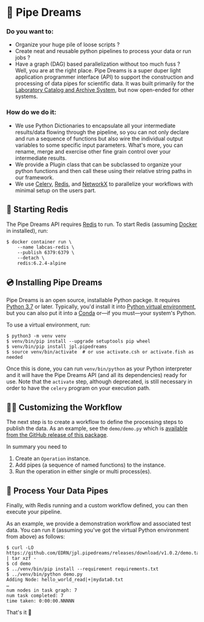 # 🔬 Pipe Dreams

### Do you want to:

- Organize your huge pile of loose scripts ?
- Create neat and reusable python pipelines to process your data or run jobs ?
- Have a graph (DAG) based parallelization without too much fuss ?  
Well, you are at the right place. Pipe Dreams is a super duper light application programmer interface (API) to support the construction and processing of data pipes for scientific data. It was built primarily for the [Laboratory Catalog and Archive System](https://github.com/EDRN/labcas-backend), but now open-ended for other systems.

### How do we do it:

- We use Python Dictionaries to encapsulate all your intermediate results/data flowing through the pipeline, so you can not only declare and run a sequence of functions but also wire the individual output variables to some specific input parameters. What's more, you can rename, merge and exercise other fine grain control over your intermediate results.
- We provide a Plugin class that can be subclassed to organize your python functions and then call these using their relative string paths in our framework.
- We use [Celery](https://pypi.org/project/celery/), [Redis](https://redis.io/), and [NetworkX](https://pypi.org/project/networkx/) to parallelize your workflows with minimal setup on the users part.  


## 🚗 Starting Redis

The Pipe Dreams API requires [Redis](https://redis.io/) to run. To start Redis (assuming [Docker](https://www.docker.com/) in installed), run:

```console
$ docker container run \
    --name labcas-redis \
    --publish 6379:6379 \
    --detach \
    redis:6.2.4-alpine
```

## 💿 Installing Pipe Dreams

Pipe Dreams is an open source, installable Python packge. It requires [Python 3.7](https://www.python.org/) or later. Typically, you'd install it into [Python virtual environment](https://docs.python.org/3/tutorial/venv.html), but you can also put it into a [Conda](https://docs.conda.io/en/latest/) or—if you must—your system's Python.

To use a virtual environment, run:

```console
$ python3 -m venv venv
$ venv/bin/pip install --upgrade setuptools pip wheel
$ venv/bin/pip install jpl.pipedreams
$ source venv/bin/activate  # or use activate.csh or activate.fish as needed
```

Once this is done, you can run `venv/bin/python` as your Python interpreter and it will have the Pipe Dreams API (and all its dependencies) ready for use. Note that the `activate` step, although deprecated, is still necessary in order to have the `celery` program on your execution path.


## 👩‍💻 Customizing the Workflow

The next step is to create a workflow to define the processing steps to publish the data. As an example, see the `demo/demo.py` which is [available from the GitHub release of this package](https://github.com/EDRN/jpl.pipedreams/releases/).

In summary you need to

1.  Create an `Operation` instance.
2.  Add pipes (a sequence of named functions) to the instance.
3.  Run the operation in either single or multi process(es).  


## 📗 Process Your Data Pipes

Finally, with Redis running and a custom workflow defined, you can then execute your pipeline.

As an example, we provide a demonstration workflow and associated test data. You can run it (assuming you've got the virtual Python environment from above) as follows:

```console
$ curl -LO https://github.com/EDRN/jpl.pipedreams/releases/download/v1.0.2/demo.tar.gz | tar xzf -
$ cd demo
$ ../venv/bin/pip install --requirement requirements.txt
$ ../venv/bin/python demo.py
Adding Node: hello_world_read|+|mydata0.txt
…
num nodes in task graph: 7
num task completed: 7
time taken: 0:00:00.NNNNN
```

That's it 🥳

